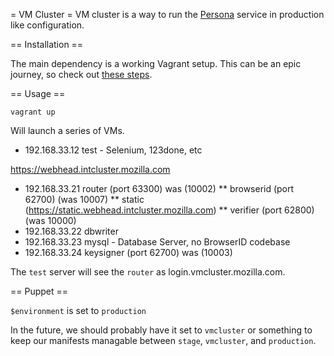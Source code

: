 = VM Cluster =
VM cluster is a way to run the [Persona](https://github.com/mozilla/browserid)
service in production like configuration.

== Installation ==

The main dependency is a working Vagrant setup. This can be an epic journey, so
check out [these steps](https://id.etherpad.mozilla.org/vagrant-browserid).

== Usage ==

    vagrant up

Will launch a series of VMs.

* 192.168.33.12 test - Selenium, 123done, etc

https://webhead.intcluster.mozilla.com
* 192.168.33.21 router (port 63300) was (10002)
** browserid (port 62700) (was 10007)
** static (https://static.webhead.intcluster.mozilla.com)
** verifier (port 62800) (was 10000)
* 192.168.33.22 dbwriter
* 192.168.33.23 mysql - Database Server, no BrowserID codebase
* 192.168.33.24 keysigner (port 62700) was (10003)

The `test` server will see the `router` as login.vmcluster.mozilla.com.

== Puppet ==

`$environment` is set to `production`

In the future, we should probably have it set to `vmcluster` or something to
keep our manifests managable between `stage`, `vmcluster`, and `production`.